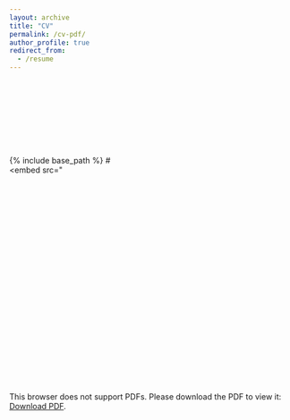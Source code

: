 ```yaml
---
layout: archive
title: "CV"
permalink: /cv-pdf/
author_profile: true
redirect_from:
  - /resume
---
```


{% include base_path %}
<object data="https://animeshchhotaray.github.io/Animesh-CV.pdf" type="application/pdf" width="700px" height="700px">
   #<embed src="https://animeshchhotaray.github.io/Animesh-CV.pdf">
   <embed src="<embed src="https://drive.google.com/viewerng/viewer?embedded=true&url=https://animeshchhotaray.github.io/Animesh-CV.pdf" width="500" height="375" type="application/pdf">
        <p>This browser does not support PDFs. Please download the PDF to view it: <a href="https://animeshchhotaray.github.io/Animesh-CV.pdf">Download PDF</a>.</p>
    </embed>
</object>
